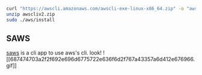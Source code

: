 ```bash
curl "https://awscli.amazonaws.com/awscli-exe-linux-x86_64.zip" -o "awscliv2.zip"
unzip awscliv2.zip
sudo ./aws/install
```

## SAWS
[saws](https://github.com/donnemartin/saws) is a cli app to use aws's cli. look!
![[687474703a2f2f692e696d6775722e636f6d2f767a43357a6d412e676966.gif]]
